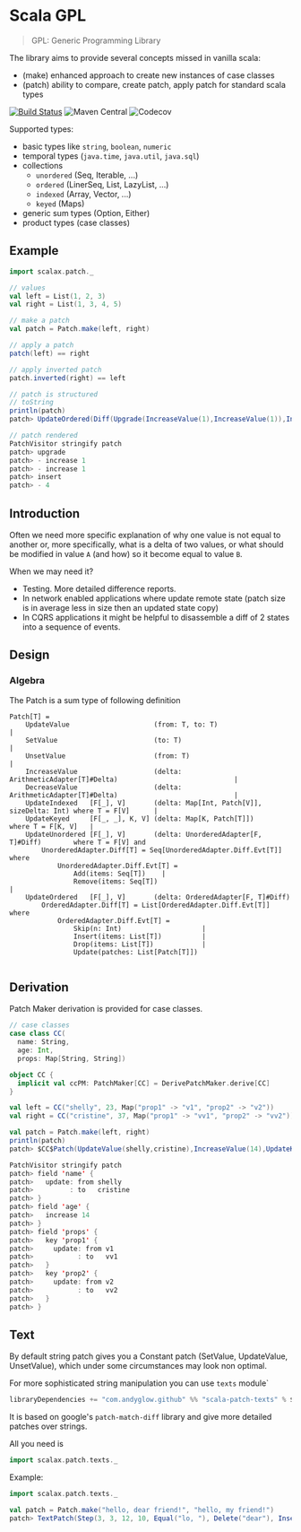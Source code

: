 # Scala GPL
> GPL: Generic Programming Library

The library aims to provide several concepts missed in vanilla scala:
- (make) enhanced approach to create new instances of case classes
- (patch) ability to compare, create patch, apply patch for standard scala types

[![Build Status](https://cloud.drone.io/api/badges/andyglow/scala-patch/status.svg)](https://cloud.drone.io/andyglow/scala-patch)
![Maven Central](https://img.shields.io/maven-central/v/com.github.andyglow/scala-patch-core_2.13?color=%234c1&label=maven)
![Codecov](https://img.shields.io/codecov/c/gh/andyglow/scala-patch)

Supported types:
- basic types like `string`, `boolean`, `numeric`
- temporal types (`java.time`, `java.util`, `java.sql`)
- collections
  - `unordered` (Seq, Iterable, ...)
  - `ordered` (LinerSeq, List, LazyList, ...)
  - `indexed` (Array, Vector, ...)
  - `keyed` (Maps)
- generic sum types (Option, Either)
- product types (case classes)
   
## Example
```scala
import scalax.patch._

// values
val left = List(1, 2, 3)
val right = List(1, 3, 4, 5)

// make a patch
val patch = Patch.make(left, right)

// apply a patch
patch(left) == right

// apply inverted patch
patch.inverted(right) == left

// patch is structured
// toString
println(patch)
patch> UpdateOrdered(Diff(Upgrade(IncreaseValue(1),IncreaseValue(1)),Insert(4)))

// patch rendered 
PatchVisitor stringify patch
patch> upgrade
patch> - increase 1
patch> - increase 1
patch> insert
patch> - 4
```

## Introduction
Often we need more specific explanation of why one value is not equal to another or, more specifically,
what is a delta of two values, or
what should be modified in value `A` (and how) so it become equal to value `B`.

When we may need it?
- Testing. More detailed difference reports.
- In network enabled applications where update remote state (patch size is in average less in size then an updated state copy) 
- In CQRS applications it might be helpful to disassemble a diff of 2 states into a sequence of events.

## Design

### Algebra
The Patch is a sum type of following definition
```
Patch[T] =
    UpdateValue                     (from: T, to: T)                                                |
    SetValue                        (to: T)                                                         |
    UnsetValue                      (from: T)                                                       |
    IncreaseValue                   (delta: ArithmeticAdapter[T]#Delta)                             |
    DecreaseValue                   (delta: ArithmeticAdapter[T]#Delta)                             |
    UpdateIndexed   [F[_], V]       (delta: Map[Int, Patch[V]], sizeDelta: Int) where T = F[V]      |
    UpdateKeyed     [F[_, _], K, V] (delta: Map[K, Patch[T]])                   where T = F[K, V]   |      
    UpdateUnordered [F[_], V]       (delta: UnorderedAdapter[F, T]#Diff)        where T = F[V] and 
        UnorderedAdapter.Diff[T] = Seq[UnorderedAdapter.Diff.Evt[T]] where
            UnorderedAdapter.Diff.Evt[T] =
                Add(items: Seq[T])    |
                Remove(items: Seq[T])                                                               |
    UpdateOrdered   [F[_], V]       (delta: OrderedAdapter[F, T]#Diff)          
        OrderedAdapter.Diff[T] = List[OrderedAdapter.Diff.Evt[T]] where
            OrderedAdapter.Diff.Evt[T] =
                Skip(n: Int)                    |
                Insert(items: List[T])          |
                Drop(items: List[T])            |
                Update(patches: List[Patch[T]])
  
```

## Derivation
Patch Maker derivation is provided for case classes.

```scala
// case classes
case class CC(
  name: String,
  age: Int,
  props: Map[String, String])

object CC {
  implicit val ccPM: PatchMaker[CC] = DerivePatchMaker.derive[CC]
}

val left = CC("shelly", 23, Map("prop1" -> "v1", "prop2" -> "v2"))
val right = CC("cristine", 37, Map("prop1" -> "vv1", "prop2" -> "vv2"))

val patch = Patch.make(left, right)
println(patch)
patch> $CC$Patch(UpdateValue(shelly,cristine),IncreaseValue(14),UpdateKeyed(Map(prop1 -> UpdateValue(v1,vv1), prop2 -> UpdateValue(v2,vv2))))

PatchVisitor stringify patch
patch> field 'name' {
patch>   update: from shelly
patch>         : to   cristine
patch> }
patch> field 'age' {
patch>   increase 14
patch> }
patch> field 'props' {
patch>   key 'prop1' {
patch>     update: from v1
patch>           : to   vv1
patch>   }
patch>   key 'prop2' {
patch>     update: from v2
patch>           : to   vv2
patch>   }
patch> } 
```   

## Text
By default string patch gives you a Constant patch (SetValue, UpdateValue, UnsetValue), 
which under some circumstances may look non optimal.

For more sophisticated string manipulation you can use `texts` module`
```scala
libraryDependencies += "com.andyglow.github" %% "scala-patch-texts" % $version
```

It is based on google's `patch-match-diff` library and give more detailed patches over strings.

All you need is
```scala
import scalax.patch.texts._
```

Example:
```scala
import scalax.patch.texts._

val patch = Patch.make("hello, dear friend!", "hello, my friend!")
patch> TextPatch(Step(3, 3, 12, 10, Equal("lo, "), Delete("dear"), Insert("my"), Equal(" fri"))) 
```

